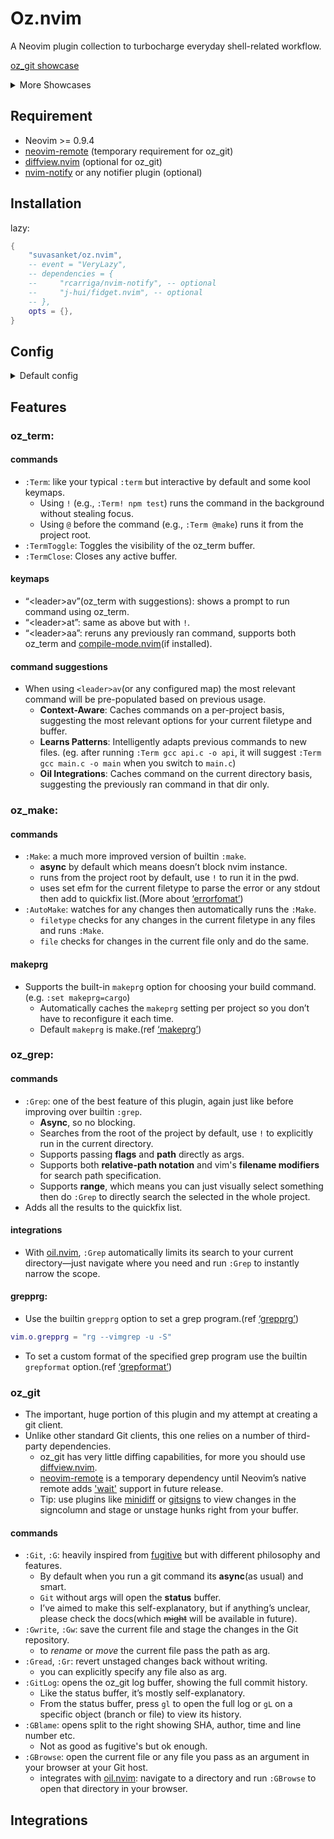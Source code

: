 # Oz.nvim
A Neovim plugin collection to turbocharge everyday shell-related workflow.

[oz_git showcase](https://github.com/user-attachments/assets/58229a8d-04a0-43a9-806d-8f175162f1b0)
<details>
<summary>More Showcases</summary>

[oz_make showcase](https://github.com/user-attachments/assets/9315ac70-f5df-4077-bb87-eaa0bbc31a33)

[oz_grep showcase](https://github.com/user-attachments/assets/ac08fe0b-7228-4da6-b94c-1fda492cedde)

</details>

## Requirement
- Neovim >= 0.9.4
- [neovim-remote](https://github.com/mhinz/neovim-remote) (temporary requirement for oz\_git)
- [diffview.nvim](https://github.com/sindrets/diffview.nvim?tab=readme-ov-file) (optional for oz\_git)
- [nvim-notify](https://github.com/rcarriga/nvim-notify) or any notifier plugin (optional)

## Installation
lazy:
```lua
{
    "suvasanket/oz.nvim",
    -- event = "VeryLazy",
    -- dependencies = {
    --     "rcarriga/nvim-notify", -- optional
    --     "j-hui/fidget.nvim", -- optional
    -- },
    opts = {},
}
```

## Config
<details>
<summary>Default config</summary>

```lua
{
    mappings = {
        Term = "<leader>av", -- Open a prompt to execute a shell command in oz_term
        TermBang = "<leader>at", -- Open a prompt to execute a shell command in a tmux window or Neovim tab
        Rerun = "<leader>aa", -- Re-execute the previous command (<Term|Compile|Term!>)
    },

     -- oz_git options
     oz_git = {
         remote_opt_exec = "background", -- |background,term|
         mappings = {
             toggle_pick = "<C-P>",
             unpick_all = "<C-S-P>",
         },
     },

     -- oz_term options
     oz_term = {
         bufhidden_behaviour = "prompt", -- |prompt, hide, quit|
         mappings = {
             open_entry = "<cr>", -- Open the entry (file or directory) under the cursor
             add_to_quickfix = "<C-q>", -- Add any errors, warnings, or stack traces to the quickfix list and jump to the first item
             open_in_compile_mode = "t", -- Run the current command in compile-mode
             rerun = "r", -- Re-execute the previous shell command
             quit = "q", -- Interrupt any shell execution and close the oz_term buffer
             show_keybinds = "g?", -- Show all available keybindings
         },
     },

     -- oz_make options
     oz_make = {
         override_make = false, -- Override the default :make
         autosave_makeprg = true, -- Auto save all the project scoped makeprg(:set makeprg=<cmd>)
     },

     -- oz_grep options
     oz_grep = {
         override_grep = true, -- override the default :grep
     },

     -- integrations
     integration = {
         -- Compile-mode integration
         compile_mode = {
             mappings = {
                 open_in_oz_term = "t", -- Run the current command in oz_term
                 show_keybinds = "g?", -- Compile-mode doesn’t provide a keymaps list, so we define one here
             },
         },

         -- Oil integration
         oil = {
             entry_exec = {
                 method = "term", -- |background, term|
                 use_fullpath = true, -- Use the full path of the entry
                 lead_prefix = ":", -- char use to specify any lead args/cmds
             },
             mappings = {
                 term = "<global>", -- Execute a shell command using oz_term | by default uses global keys(<leader>av)
                 compile = "<global>", -- Execute a shell command using compile-mode | by default uses global keys(<leader>ac)
                 entry_exec = "<C-G>", -- Execute a command on the entry (file or directory) under the cursor
                 show_keybinds = "g?", -- Override the existing `g?` mapping
             },
         },
     }

    -- error_formats :help errorformat
    efm = {
        cache_efm = true,
    },
}
```

To disable any module: for eg. `oz_git = false`
</details>

## Features
### oz\_term:
#### commands
- `:Term`: like your typical `:term` but interactive by default and some kool keymaps.
    - Using `!` (e.g., `:Term! npm test`) runs the command in the background without stealing focus.
    - Using `@` before the command (e.g., `:Term @make`) runs it from the project root.
- `:TermToggle`: Toggles the visibility of the oz\_term buffer.
- `:TermClose`: Closes any active buffer.
#### keymaps
- “\<leader\>av”(oz\_term with suggestions): shows a prompt to run command using oz\_term.
- “\<leader\>at”: same as above but with `!`.
- “\<leader\>aa”: reruns any previously ran command, supports both oz\_term and [compile-mode.nvim](https://github.com/ej-shafran/compile-mode.nvim)(if installed).
#### command suggestions
- When using `<leader>av`(or any configured map) the most relevant command will be pre-populated based on previous usage.
	- **Context-Aware**: Caches commands on a per-project basis, suggesting the most relevant options for your current filetype and buffer.
	- **Learns Patterns**: Intelligently adapts previous commands to new files. (eg. after running `:Term gcc api.c -o api`, it will suggest `:Term gcc main.c -o main` when you switch to `main.c`)
    - **Oil Integrations**: Caches command on the current directory basis, suggesting the previously ran command in that dir only.

### oz\_make:
#### commands
- `:Make`: a much more improved version of builtin `:make`.
	- **async** by default which means doesn’t block nvim instance.
	- runs from the project root by default, use `!` to run it in the pwd.
	- uses set efm for the current filetype to parse the error or any stdout then add to quickfix list.(More about [‘errorfomat’](https://neovim.io/doc/user/options.html#'errorformat'))
- `:AutoMake`: watches for any changes then automatically runs the `:Make`.
	- `filetype` checks for any changes in the current filetype in any files and runs `:Make`.
	- `file` checks for changes in the current file only and do the same.
#### makeprg
- Supports the built-in `makeprg` option for choosing your build command.(e.g. `:set makeprg=cargo`)
	- Automatically caches the `makeprg` setting per project so you don’t have to reconfigure it each time.
	- Default `makeprg` is make.(ref [‘makeprg’](https://neovim.io/doc/user/options.html#'makeprg'))

### oz\_grep:
#### commands
- `:Grep`: one of the best feature of this plugin, again just like before improving over builtin `:grep`.
	- **Async**, so no blocking.
	- Searches from the root of the project by default, use `!` to  explicitly run in the current directory.
	- Supports passing **flags** and **path** directly as args.
	- Supports both **relative-path notation** and vim's **filename modifiers** for search path specification.
	- Supports **range**, which means you can just visually select something then do `:Grep` to directly search the selected in the whole project.
- Adds all the results to the quickfix list.
#### integrations
- With [oil.nvim](https://github.com/stevearc/oil.nvim), `:Grep` automatically limits its search to your current directory—just navigate where you need and run `:Grep` to instantly narrow the scope.

#### grepprg:
- Use the builtin `grepprg` option to set a grep program.(ref [‘grepprg’](https://neovim.io/doc/user/options.html#'grepprg'))
```lua
vim.o.grepprg = "rg --vimgrep -u -S"
```
- To set a custom format of the specified grep program use the builtin `grepformat` option.(ref [‘grepformat’](https://neovim.io/doc/user/options.html#'grepformat'))

### oz\_git
- The important, huge portion of this plugin and my attempt at creating a git client.
- Unlike other standard Git clients, this one relies on a number of third-party dependencies.
	- oz\_git has very little diffing capabilities, for more you should use [diffview.nvim](https://github.com/sindrets/diffview.nvim?tab=readme-ov-file).
    - [neovim-remote](https://github.com/mhinz/neovim-remote) is a temporary dependency until Neovim’s native remote adds ['wait'](https://neovim.io/doc/user/remote.html#_2.-missing-functionality) support in future release.
    - Tip: use plugins like [minidiff](https://github.com/echasnovski/mini.diff?tab=readme-ov-file) or [gitsigns](https://github.com/lewis6991/gitsigns.nvim) to view changes in the signcolumn and stage or unstage hunks right from your buffer.
#### commands
- `:Git`, `:G`: heavily inspired from [fugitive](https://github.com/tpope/vim-fugitive) but with different philosophy and features.
    - By default when you run a git command its **async**(as usual) and smart.
    - `Git` without args will open the **status** buffer.
    - I’ve aimed to make this self-explanatory, but if anything’s unclear, please check the docs(which ~~might~~ will be available in future).
- `:Gwrite`, `:Gw`: save the current file and stage the changes in the Git repository.
    - to *rename* or *move* the current file pass the path as arg.
- `:Gread`, `:Gr`: revert unstaged changes back without writing.
    - you can explicitly specify any file also as arg.
- `:GitLog`: opens the oz\_git log buffer, showing the full commit history.
    - Like the status buffer, it’s mostly self-explanatory.
    - From the status buffer, press `gl` to open the full log or `gL` on a specific object (branch or file) to view its history.
- `:GBlame`: opens split to the right showing SHA, author, time and line number etc.
    - Not as good as fugitive's but ok enough.
- `:GBrowse`: open the current file or any file you pass as an argument in your browser at your Git host.
    - integrates with [oil.nvim](https://github.com/stevearc/oil.nvim): navigate to a directory and run `:GBrowse` to open that directory in your browser.

## Integrations
